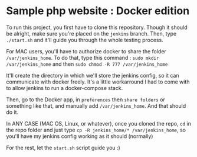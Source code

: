 # Sample php website : Docker edition

To run this project, you first have to clone this repository. Though it should be alright, make sure you're placed on the `jenkins` branch. Then, type `./start.sh` and it'll guide you through the whole testing process. 

For MAC users, you'll have to authorize docker to share the folder `/var/jenkins_home`. To do that, type this command : 
`sudo mkdir /var/jenkins_home`
and then 
`sudo chmod -R 777 /var/jenkins_home` 

It'll create the directory in which we'll store the jenkins config, so it can communicate with docker freely. It's a little workarround I had to come with to allow jenkins to run a docker-compose stack. 

Then, go to the Docker app, in `preferences` then `share folders` or something like that, and manually add `/var/jenkins_home`. And that should do it. 

In ANY CASE (MAC OS, Linux, or whatever), once you cloned the repo, `cd` in the repo folder and  just type 
`cp -R jenkins_home/* /var/jenkins_home`, so you'll have my jenkins config working as it should (normally)

For the rest, let the `start.sh` script guide you :) 